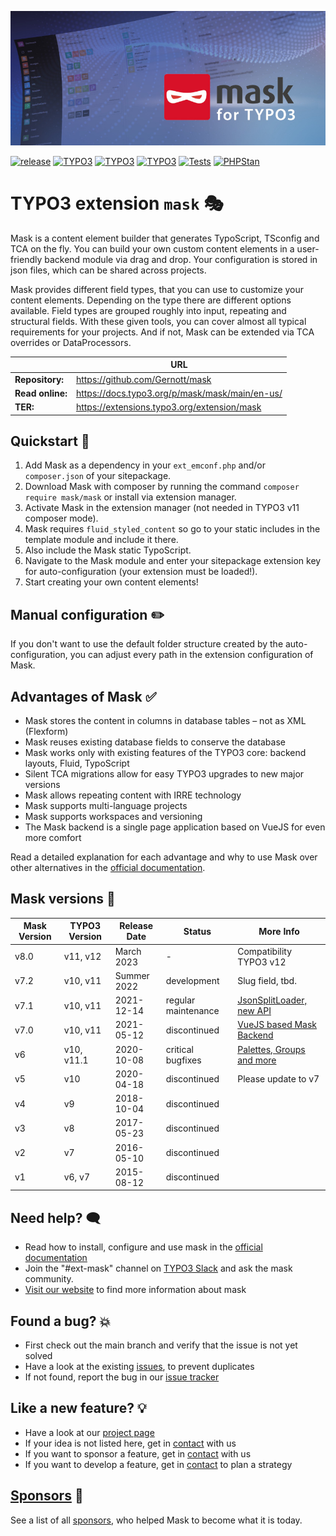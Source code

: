 ![Page and Content masks for TYPO3](Resources/Public/Images/banner.jpg)

[![release](https://img.shields.io/github/v/release/gernott/mask?sort=semver)](https://github.com/Gernott/mask)
[![TYPO3](https://img.shields.io/badge/TYPO3-v11-ff8700)](https://typo3.org/)
[![TYPO3](https://img.shields.io/badge/TYPO3-v10-ff8700)](https://typo3.org/)
[![TYPO3](https://img.shields.io/badge/TYPO3-verified-ff8700)](https://typo3.com/typo3-cms/verified-extensions-integrations-for-typo3/extensions/mask-create-custom-content-elements-in-typo3)
[![Tests](https://img.shields.io/github/workflow/status/Gernott/mask/Unit%20Tests?label=Tests)](https://github.com/Gernott/mask/actions/workflows/tests.yaml)
[![PHPStan](https://img.shields.io/badge/PHPStan-enabled-brightgreen.svg?style=flat)](https://github.com/phpstan/phpstan)

# TYPO3 extension `mask` :performing_arts:

Mask is a content element builder that generates TypoScript, TSconfig and TCA on
the fly. You can build your own custom content elements in a user-friendly
backend module via drag and drop. Your configuration is stored in json files,
which can be shared across projects.

Mask provides different field types, that you can use to
customize your content elements. Depending on the type there are different
options available. Field types are grouped roughly into input, repeating and
structural fields. With these given tools, you can cover almost all typical
requirements for your projects. And if not, Mask can be extended
via TCA overrides or DataProcessors.

|                  | URL                                            |
|------------------|------------------------------------------------|
| **Repository:**  | https://github.com/Gernott/mask                |
| **Read online:** | https://docs.typo3.org/p/mask/mask/main/en-us/ |
| **TER:**         | https://extensions.typo3.org/extension/mask    |

## Quickstart :rocket:

1. Add Mask as a dependency in your `ext_emconf.php` and/or `composer.json` of your sitepackage.
2. Download Mask with composer by running the command `composer require mask/mask` or install via extension manager.
3. Activate Mask in the extension manager (not needed in TYPO3 v11 composer mode).
4. Mask requires `fluid_styled_content` so go to your static includes in the template module and include it there.
5. Also include the Mask static TypoScript.
6. Navigate to the Mask module and enter your sitepackage extension key for auto-configuration (your extension must be loaded!).
7. Start creating your own content elements!

## Manual configuration :pencil2:

If you don't want to use the default folder structure created by the auto-configuration, you can adjust every path in
the extension configuration of Mask.

## Advantages of Mask :white_check_mark:

* Mask stores the content in columns in database tables – not as XML (Flexform)
* Mask reuses existing database fields to conserve the database
* Mask works only with existing features of the TYPO3 core: backend layouts, Fluid, TypoScript
* Silent TCA migrations allow for easy TYPO3 upgrades to new major versions
* Mask allows repeating content with IRRE technology
* Mask supports multi-language projects
* Mask supports workspaces and versioning
* The Mask backend is a single page application based on VueJS for even more comfort

Read a detailed explanation for each advantage and why to use Mask over other alternatives in the [official documentation](https://docs.typo3.org/p/mask/mask/main/en-us/Introduction/Index.html).

## Mask versions :calendar:

| Mask Version | TYPO3 Version | Release Date | Status              | More Info |
|--------------|---------------|--------------|---------------------|-----------|
| v8.0         | v11, v12      | March 2023   | -                   | Compatibility TYPO3 v12 |
| v7.2         | v10, v11      | Summer 2022  | development         | Slug field, tbd. |
| v7.1         | v10, v11      | 2021-12-14   | regular maintenance | [JsonSplitLoader, new API](https://docs.typo3.org/p/mask/mask/main/en-us/ChangeLog/7.1/Index.html) |
| v7.0         | v10, v11      | 2021-05-12   | discontinued        | [VueJS based Mask Backend](https://docs.typo3.org/p/mask/mask/main/en-us/ChangeLog/7.0/Index.html)|
| v6           | v10, v11.1    | 2020-10-08   | critical bugfixes   | [Palettes, Groups and more](https://docs.typo3.org/p/mask/mask/main/en-us/ChangeLog/6.0/Index.html)|
| v5           | v10           | 2020-04-18   | discontinued        | Please update to v7                                                                            |
| v4           | v9            | 2018-10-04   | discontinued        |                                                                                                |
| v3           | v8            | 2017-05-23   | discontinued        |                                                                                                |
| v2           | v7            | 2016-05-10   | discontinued        |                                                                                                |
| v1           | v6, v7        | 2015-08-12   | discontinued        |                                                                                                |

## Need help? :left_speech_bubble:

* Read how to install, configure and use mask in the [official documentation](https://docs.typo3.org/p/mask/mask/main/en-us/)
* Join the "#ext-mask" channel on [TYPO3 Slack](https://typo3.org/community/meet/chat-slack) and ask the mask community.
* [Visit our website](https://mask.webprofil.at) to find more information about mask

## Found a bug? :boom:

* First check out the main branch and verify that the issue is not yet solved
* Have a look at the existing [issues](https://github.com/gernott/mask/issues/), to prevent duplicates
* If not found, report the bug in our [issue tracker](https://github.com/gernott/mask/issues/new/)

## Like a new feature? :bulb:

* Have a look at our [project page](https://github.com/Gernott/mask/projects/1)
* If your idea is not listed here, get in [contact](https://mask.webprofil.at/imprint/) with us
* If you want to sponsor a feature, get in [contact](https://mask.webprofil.at/imprint/) with us
* If you want to develop a feature, get in [contact](https://mask.webprofil.at/imprint/) to plan a strategy

## [Sponsors](https://docs.typo3.org/p/mask/mask/main/en-us/Sponsors/Index.html) :handshake:

See a list of all [sponsors](https://docs.typo3.org/p/mask/mask/main/en-us/Sponsors/Index.html), who helped Mask to
become what it is today.
